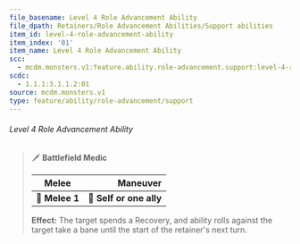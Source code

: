 ```yaml
---
file_basename: Level 4 Role Advancement Ability
file_dpath: Retainers/Role Advancement Abilities/Support abilities
item_id: level-4-role-advancement-ability
item_index: '01'
item_name: Level 4 Role Advancement Ability
scc:
  - mcdm.monsters.v1:feature.ability.role-advancement.support:level-4-role-advancement-ability
scdc:
  - 1.1.1:3.1.1.2:01
source: mcdm.monsters.v1
type: feature/ability/role-advancement/support
---
```


###### Level 4 Role Advancement Ability

> 🗡 **Battlefield Medic**
>
> | **Melee**      |            **Maneuver** |
> | -------------- | ----------------------: |
> | **📏 Melee 1** | **🎯 Self or one ally** |
>
> **Effect:** The target spends a Recovery, and ability rolls against the target take a bane until the start of the retainer's next turn.
